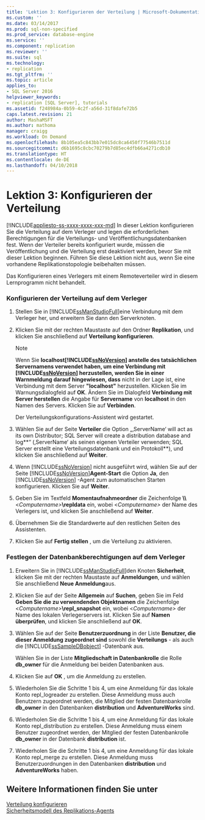 ```yaml
---
title: 'Lektion 3: Konfigurieren der Verteilung | Microsoft-Dokumentation'
ms.custom: ''
ms.date: 03/14/2017
ms.prod: sql-non-specified
ms.prod_service: database-engine
ms.service: ''
ms.component: replication
ms.reviewer: ''
ms.suite: sql
ms.technology:
- replication
ms.tgt_pltfrm: ''
ms.topic: article
applies_to:
- SQL Server 2016
helpviewer_keywords:
- replication [SQL Server], tutorials
ms.assetid: f248984a-0b59-4c2f-a56d-31f8dafe72b5
caps.latest.revision: 21
author: MashaMSFT
ms.author: mathoma
manager: craigg
ms.workload: On Demand
ms.openlocfilehash: 8b105ea5c843bb7e015dc8ca6450f77546b7511d
ms.sourcegitcommit: d6b1695c8cbc70279b7d85ec4dfb66a4271cdb10
ms.translationtype: HT
ms.contentlocale: de-DE
ms.lasthandoff: 04/10/2018
---
```

# <a name="lesson-3-configuring-distribution"></a>Lektion 3: Konfigurieren der Verteilung
[!INCLUDE[appliesto-ss-xxxx-xxxx-xxx-md](../../includes/appliesto-ss-xxxx-xxxx-xxx-md.md)]
In dieser Lektion konfigurieren Sie die Verteilung auf dem Verleger und legen die erforderlichen Berechtigungen für die Verteilungs- und Veröffentlichungsdatenbanken fest. Wenn der Verteiler bereits konfiguriert wurde, müssen die Veröffentlichung und die Verteilung erst deaktiviert werden, bevor Sie mit dieser Lektion beginnen. Führen Sie diese Lektion nicht aus, wenn Sie eine vorhandene Replikationstopologie beibehalten müssen.  
  
Das Konfigurieren eines Verlegers mit einem Remoteverteiler wird in diesem Lernprogramm nicht behandelt.  
  
### <a name="configuring-distribution-at-the-publisher"></a>Konfigurieren der Verteilung auf dem Verleger  
  
1.  Stellen Sie in [!INCLUDE[ssManStudioFull](../../includes/ssmanstudiofull-md.md)]eine Verbindung mit dem Verleger her, und erweitern Sie dann den Serverknoten.  
  
2.  Klicken Sie mit der rechten Maustaste auf den Ordner **Replikation**, und klicken Sie anschließend auf **Verteilung konfigurieren**.  
  
    > [!NOTE]  
    > Wenn Sie **localhost[!INCLUDE[ssNoVersion](../../includes/ssnoversion-md.md)] anstelle des tatsächlichen Servernamens verwendet haben, um eine Verbindung mit [!INCLUDE[ssNoVersion](../../includes/ssnoversion-md.md)] herzustellen, werden Sie in einer Warnmeldung darauf hingewiesen, dass**  nicht in der Lage ist, eine Verbindung mit dem Server **"localhost"** herzustellen. Klicken Sie im Warnungsdialogfeld auf **OK**. Ändern Sie im Dialogfeld **Verbindung mit Server herstellen** die Angabe für **Servername** von **localhost** in den Namen des Servers. Klicken Sie auf **Verbinden**.  
  
    Der Verteilungskonfigurations-Assistent wird gestartet.  
  
3.  Wählen Sie auf der Seite **Verteiler** die Option „‚ServerName‘ will act as its own Distributor; SQL Server will create a distribution database and log**“ (‚ServerName‘ als seinen eigenen Verteiler verwenden; SQL Server erstellt eine Verteilungsdatenbank und ein Protokoll**), und klicken Sie anschließend auf **Weiter**.  
  
4.  Wenn [!INCLUDE[ssNoVersion](../../includes/ssnoversion-md.md)] nicht ausgeführt wird, wählen Sie auf der Seite [!INCLUDE[ssNoVersion](../../includes/ssnoversion-md.md)]**Agent-Start** die Option **Ja**, den [!INCLUDE[ssNoVersion](../../includes/ssnoversion-md.md)] -Agent zum automatischen Starten konfigurieren. Klicken Sie auf **Weiter**.  
  
5.  Geben Sie im Textfeld **Momentaufnahmeordner** die Zeichenfolge **\\\\**\<*Computername>***\repldata** ein, wobei \<*Computername>* der Name des Verlegers ist, und klicken Sie anschließend auf **Weiter**.  
  
6.  Übernehmen Sie die Standardwerte auf den restlichen Seiten des Assistenten.  
  
7.  Klicken Sie auf **Fertig stellen** , um die Verteilung zu aktivieren.  
  
### <a name="setting-database-permissions-at-the-publisher"></a>Festlegen der Datenbankberechtigungen auf dem Verleger  
  
1.  Erweitern Sie in [!INCLUDE[ssManStudioFull](../../includes/ssmanstudiofull-md.md)]den Knoten **Sicherheit**, klicken Sie mit der rechten Maustaste auf **Anmeldungen**, und wählen Sie anschließend **Neue Anmeldung**aus.  
  
2.  Klicken Sie auf der Seite **Allgemein** auf **Suchen**, geben Sie im Feld **Geben Sie die zu verwendenden Objektnamen** die Zeichenfolge \<*Computername>***\repl_snapshot** ein, wobei \<*Computername>* der Name des lokalen Verlegerservers ist. Klicken Sie auf **Namen überprüfen**, und klicken Sie anschließend auf **OK**.  
  
3.  Wählen Sie auf der Seite **Benutzerzuordnung** in der Liste **Benutzer, die dieser Anmeldung zugeordnet sind** sowohl die **Verteilungs** - als auch die [!INCLUDE[ssSampleDBobject](../../includes/sssampledbobject-md.md)] -Datenbank aus.  
  
    Wählen Sie in der Liste **Mitgliedschaft in Datenbankrolle** die Rolle **db_owner** für die Anmeldung bei beiden Datenbanken aus.  
  
4.  Klicken Sie auf **OK** , um die Anmeldung zu erstellen.  
  
5.  Wiederholen Sie die Schritte 1 bis 4, um eine Anmeldung für das lokale Konto repl_logreader zu erstellen. Diese Anmeldung muss auch Benutzern zugeordnet werden, die Mitglied der festen Datenbankrolle **db_owner** in den Datenbanken **distribution** und **AdventureWorks** sind.  
  
6.  Wiederholen Sie die Schritte 1 bis 4, um eine Anmeldung für das lokale Konto repl_distribution zu erstellen. Diese Anmeldung muss einem Benutzer zugeordnet werden, der Mitglied der festen Datenbankrolle **db_owner** in der Datenbank **distribution** ist.  
  
7.  Wiederholen Sie die Schritte 1 bis 4, um eine Anmeldung für das lokale Konto repl_merge zu erstellen. Diese Anmeldung muss Benutzerzuordnungen in den Datenbanken **distribution** und **AdventureWorks** haben.  
  
## <a name="see-also"></a>Weitere Informationen finden Sie unter  
[Verteilung konfigurieren](../../relational-databases/replication/configure-distribution.md)  
[Sicherheitsmodell des Replikations-Agents](../../relational-databases/replication/security/replication-agent-security-model.md)  
  
  
  
